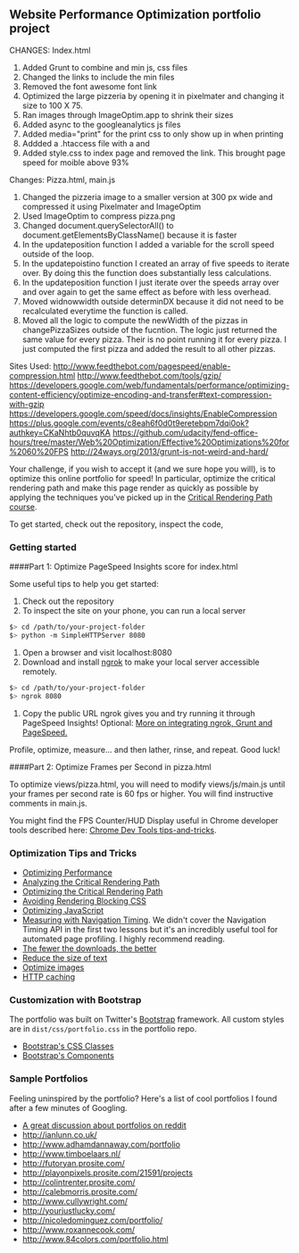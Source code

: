 ## Website Performance Optimization portfolio project

CHANGES: Index.html
1. Added Grunt to combine and min js, css files
2. Changed the links to include the min files
3. Removed the font awesome font link
4. Optimized the large pizzeria by opening it in pixelmater and changing it size to 100 X 75.
5. Ran images through ImageOptim.app to shrink their sizes
6. Added async to the googleanalytics js files
7. Added media="print" for the print css to only show up in when printing
8. Addded a .htaccess file with a <IfModule mod_expires.c> and <ifModule mod_gzip.c>
9. Added style.css to index page and removed the link. This brought page speed for moible above 93%



Changes: Pizza.html, main.js
1. Changed the pizzeria image to a smaller version at 300 px wide and compressed it using Pixelmater and ImageOptim
2. Used ImageOptim to compress pizza.png
3. Changed document.querySelectorAll() to document.getElementsByClassName() because it is faster
4. In the updateposition function I added a variable for the scroll speed outside of the loop.
5. In the updatepoistino function I created an array of five speeds to iterate over. By doing this
the function does substantially less calculations.
6. In the updateposition function I just iterate over the speeds array over and over again to
get the same effect as before with less overhead.
7. Moved widnowwidth outside determinDX because it did not need to be recalculated everytime the function is called.
8. Moved all the logic to compute the newWidth of the pizzas in changePizzaSizes outside of the fucntion. The logic just returned the same value for every pizza. Their is no point running it for every pizza. I just computed the first pizza and added the result to all other pizzas.

Sites Used:
http://www.feedthebot.com/pagespeed/enable-compression.html
http://www.feedthebot.com/tools/gzip/
https://developers.google.com/web/fundamentals/performance/optimizing-content-efficiency/optimize-encoding-and-transfer#text-compression-with-gzip
https://developers.google.com/speed/docs/insights/EnableCompression
https://plus.google.com/events/c8eah6f0d0t9eretebpm7dqi0ok?authkey=CKaNhtb0quvqKA
https://github.com/udacity/fend-office-hours/tree/master/Web%20Optimization/Effective%20Optimizations%20for%2060%20FPS
http://24ways.org/2013/grunt-is-not-weird-and-hard/


Your challenge, if you wish to accept it (and we sure hope you will), is to optimize this online portfolio for speed! In particular, optimize the critical rendering path and make this page render as quickly as possible by applying the techniques you've picked up in the [Critical Rendering Path course](https://www.udacity.com/course/ud884).

To get started, check out the repository, inspect the code,

### Getting started

####Part 1: Optimize PageSpeed Insights score for index.html

Some useful tips to help you get started:

1. Check out the repository
1. To inspect the site on your phone, you can run a local server

  ```bash
  $> cd /path/to/your-project-folder
  $> python -m SimpleHTTPServer 8080
  ```

1. Open a browser and visit localhost:8080
1. Download and install [ngrok](https://ngrok.com/) to make your local server accessible remotely.

  ``` bash
  $> cd /path/to/your-project-folder
  $> ngrok 8080
  ```

1. Copy the public URL ngrok gives you and try running it through PageSpeed Insights! Optional: [More on integrating ngrok, Grunt and PageSpeed.](http://www.jamescryer.com/2014/06/12/grunt-pagespeed-and-ngrok-locally-testing/)

Profile, optimize, measure... and then lather, rinse, and repeat. Good luck!

####Part 2: Optimize Frames per Second in pizza.html

To optimize views/pizza.html, you will need to modify views/js/main.js until your frames per second rate is 60 fps or higher. You will find instructive comments in main.js.

You might find the FPS Counter/HUD Display useful in Chrome developer tools described here: [Chrome Dev Tools tips-and-tricks](https://developer.chrome.com/devtools/docs/tips-and-tricks).

### Optimization Tips and Tricks
* [Optimizing Performance](https://developers.google.com/web/fundamentals/performance/ "web performance")
* [Analyzing the Critical Rendering Path](https://developers.google.com/web/fundamentals/performance/critical-rendering-path/analyzing-crp.html "analyzing crp")
* [Optimizing the Critical Rendering Path](https://developers.google.com/web/fundamentals/performance/critical-rendering-path/optimizing-critical-rendering-path.html "optimize the crp!")
* [Avoiding Rendering Blocking CSS](https://developers.google.com/web/fundamentals/performance/critical-rendering-path/render-blocking-css.html "render blocking css")
* [Optimizing JavaScript](https://developers.google.com/web/fundamentals/performance/critical-rendering-path/adding-interactivity-with-javascript.html "javascript")
* [Measuring with Navigation Timing](https://developers.google.com/web/fundamentals/performance/critical-rendering-path/measure-crp.html "nav timing api"). We didn't cover the Navigation Timing API in the first two lessons but it's an incredibly useful tool for automated page profiling. I highly recommend reading.
* <a href="https://developers.google.com/web/fundamentals/performance/optimizing-content-efficiency/eliminate-downloads.html">The fewer the downloads, the better</a>
* <a href="https://developers.google.com/web/fundamentals/performance/optimizing-content-efficiency/optimize-encoding-and-transfer.html">Reduce the size of text</a>
* <a href="https://developers.google.com/web/fundamentals/performance/optimizing-content-efficiency/image-optimization.html">Optimize images</a>
* <a href="https://developers.google.com/web/fundamentals/performance/optimizing-content-efficiency/http-caching.html">HTTP caching</a>

### Customization with Bootstrap
The portfolio was built on Twitter's <a href="http://getbootstrap.com/">Bootstrap</a> framework. All custom styles are in `dist/css/portfolio.css` in the portfolio repo.

* <a href="http://getbootstrap.com/css/">Bootstrap's CSS Classes</a>
* <a href="http://getbootstrap.com/components/">Bootstrap's Components</a>

### Sample Portfolios

Feeling uninspired by the portfolio? Here's a list of cool portfolios I found after a few minutes of Googling.

* <a href="http://www.reddit.com/r/webdev/comments/280qkr/would_anybody_like_to_post_their_portfolio_site/">A great discussion about portfolios on reddit</a>
* <a href="http://ianlunn.co.uk/">http://ianlunn.co.uk/</a>
* <a href="http://www.adhamdannaway.com/portfolio">http://www.adhamdannaway.com/portfolio</a>
* <a href="http://www.timboelaars.nl/">http://www.timboelaars.nl/</a>
* <a href="http://futoryan.prosite.com/">http://futoryan.prosite.com/</a>
* <a href="http://playonpixels.prosite.com/21591/projects">http://playonpixels.prosite.com/21591/projects</a>
* <a href="http://colintrenter.prosite.com/">http://colintrenter.prosite.com/</a>
* <a href="http://calebmorris.prosite.com/">http://calebmorris.prosite.com/</a>
* <a href="http://www.cullywright.com/">http://www.cullywright.com/</a>
* <a href="http://yourjustlucky.com/">http://yourjustlucky.com/</a>
* <a href="http://nicoledominguez.com/portfolio/">http://nicoledominguez.com/portfolio/</a>
* <a href="http://www.roxannecook.com/">http://www.roxannecook.com/</a>
* <a href="http://www.84colors.com/portfolio.html">http://www.84colors.com/portfolio.html</a>
